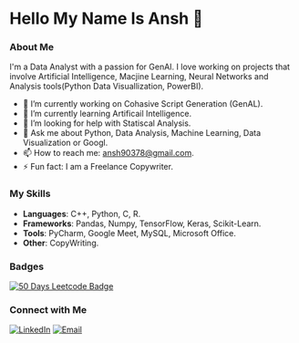 # Hello My Name Is Ansh 👋

### About Me

I'm a Data Analyst with a passion for GenAI. I love working on projects that involve Artificial Intelligence, Macjine Learning, Neural Networks and Analysis tools(Python Data Visuallization, PowerBI).

- 🔭 I’m currently working on Cohasive Script Generation (GenAL).
- 🌱 I’m currently learning Artificail Intelligence.
- 🤔 I’m looking for help with Statiscal Analysis.
- 💬 Ask me about Python, Data Analysis, Machine Learning, Data Visualization or Googl.
- 📫 How to reach me: ansh90378@gmail.com.
- ⚡ Fun fact: I am a Freelance Copywriter.

### My Skills

- **Languages**: C++, Python, C, R.
- **Frameworks**: Pandas, Numpy, TensorFlow, Keras, Scikit-Learn. 
- **Tools**: PyCharm, Google Meet, MySQL, Microsoft Office.
- **Other**: CopyWriting.

### Badges
[![50 Days Leetcode Badge](https://github.com/ansh90378/ansh90378/assets/78586456/d618cf4d-bf58-46b5-b7f7-c9bd3920d7a3)](https://leetcode.com/u/ansh90378/)


### Connect with Me

[![LinkedIn](https://img.shields.io/badge/LinkedIn-blue?style=for-the-badge&logo=linkedin&logoColor=white)](https://www.linkedin.com/in/ansh-chauhan-4430741a9)
[![Email](https://img.shields.io/badge/Email-red?style=for-the-badge&logo=gmail&logoColor=white)](mailto:2k20a855ansh@gmail.com)

